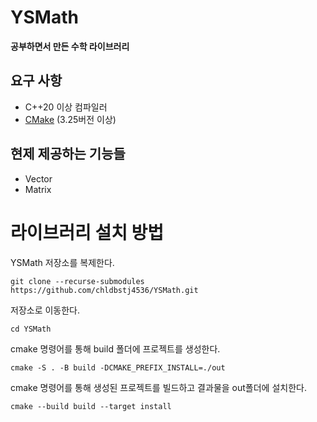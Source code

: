 # YSMath
**공부하면서 만든 수학 라이브러리**

## 요구 사항
- C++20 이상 컴파일러
- [CMake][cmakelink] (3.25버전 이상)

[cmakelink]: https://cmake.org/install/

## 현제 제공하는 기능들
- Vector
- Matrix


# 라이브러리 설치 방법
YSMath 저장소를 복제한다.
```
git clone --recurse-submodules https://github.com/chldbstj4536/YSMath.git
```
저장소로 이동한다.
```
cd YSMath
```
cmake 명령어를 통해 build 폴더에 프로젝트를 생성한다.
```
cmake -S . -B build -DCMAKE_PREFIX_INSTALL=./out
```
cmake 명령어를 통해 생성된 프로젝트를 빌드하고 결과물을 out폴더에 설치한다.
```
cmake --build build --target install
```